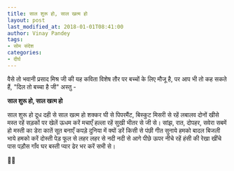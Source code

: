 ```yaml
---
title: साल शुरू हो, साल खत्म हो
layout: post
last_modified_at: 2018-01-01T08:41:00
author: Vinay Pandey
tags:
- सोम संदेश
categories:
- दीर्घ
---
```

वैसे तो भवानी प्रसाद मिश्र जी की  यह कविता विशेष तौर पर बच्चों के लिए मौजू है, पर आप भी तो कह सकते हैं, 
"दिल तो बच्चा है जी"
अस्तु -



**साल शुरू हो, साल खत्म हो**

साल शुरू हो दूध दही से
साल खत्म हो शक्कर घी से
पिपरमैंट, बिस्कुट मिसरी से
रहें लबालव दोनों खीसे
मस्त रहें सड़कों पर खेलें
ऊधम करें मचाएँ हल्ला
रहें सुखी भीतर से जी से।
सांझ, रात, दोपहर, सवेरा
सबमें हो मस्ती का डेरा
कातें सूत बनाएँ कपड़े
दुनिया में क्यों डरें किसी से
पंछी गीत सुनाये हमको
बादल बिजली भाये हमको
करें दोस्ती पेड़ फूल से
लहर लहर से नदी नदी से
आगे पीछे ऊपर नीचे
रहें हंसी की रेखा खींचे
पास पड़ौस गाँव घर बस्ती
प्यार ढेर भर करें सभी से।

🌷🌷


